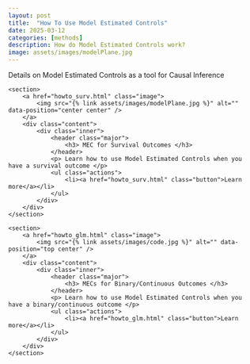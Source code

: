 ```yaml
---
layout: post
title:  "How To Use Model Estimated Controls"
date: 2025-03-12
categories: [methods]
description: How do Model Estimated Controls work?
image: assets/images/modelPlane.jpg
---
```





Details on Model Estimated Controls as a tool for Causal Inference




<!-- Two -->
<section id="two" class="spotlights">

	<section>
		<a href="howto_surv.html" class="image">
			<img src="{% link assets/images/modelPlane.jpg %}" alt="" data-position="center center" />
		</a>
		<div class="content">
			<div class="inner">
				<header class="major">
					<h3> MEC for Survival Outcomes </h3>
				</header>
				<p> Learn how to use Model Estimated Controls when you have a survival outcome </p>
				<ul class="actions">
					<li><a href="howto_surv.html" class="button">Learn more</a></li>
				</ul>
			</div>
		</div>
	</section>
	
	<section>
		<a href="howto_glm.html" class="image">
			<img src="{% link assets/images/code.jpg %}" alt="" data-position="top center" />
		</a>
		<div class="content">
			<div class="inner">
				<header class="major">
					<h3> MECs for Binary/Continuous Outcomes </h3>
				</header>
				<p> Learn how to use Model Estimated Controls when you have a binary/continuous outcome </p>
				<ul class="actions">
					<li><a href="howto_glm.html" class="button">Learn more</a></li>
				</ul>
			</div>
		</div>
	</section>
	

</section>

